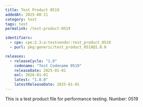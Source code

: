 ```yaml
---
title: Test Product 0519
addedAt: 2025-08-21
category: test
tags: test
permalink: /test-product-0519

identifiers:
  - cpe: cpe:2.3:a:testvendor:test_product_0519
  - purl: pkg:generic/test_product_0519@1.0.0

releases:
  - releaseCycle: "1.0"
    codename: "Test Codename 0519"
    releaseDate: 2025-01-01
    eol: 2026-01-01
    latest: "1.0.0"
    latestReleaseDate: 2025-01-01
---
```


This is a test product file for performance testing. Number: 0519
